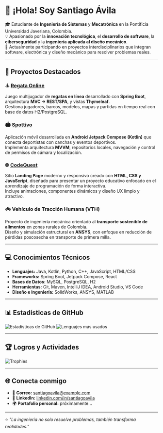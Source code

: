 # 👋 ¡Hola! Soy Santiago Ávila

🎓 Estudiante de **Ingeniería de Sistemas** y **Mecatrónica** en la Pontificia Universidad Javeriana, Colombia.  
💡 Apasionado por la **innovación tecnológica**, el **desarrollo de software**, la **ciberseguridad** y la **ingeniería aplicada al diseño mecánico**.  
🚀 Actualmente participando en proyectos interdisciplinarios que integran software, electrónica y diseño mecánico para resolver problemas reales.

---

## 🧩 Proyectos Destacados

### ⚓ [Regata Online](https://github.com/SantiAvilal13/RegataOnline)
Juego multijugador de **regatas en línea** desarrollado con **Spring Boot**, arquitectura **MVC → REST/SPA**, y vistas **Thymeleaf**.  
Gestiona jugadores, barcos, modelos, mapas y partidas en tiempo real con base de datos H2/PostgreSQL.

### 🏟️ [Spottivo](https://github.com/SantiAvilal13/Spottivo)
Aplicación móvil desarrollada en **Android Jetpack Compose (Kotlin)** que conecta deportistas con canchas y eventos deportivos.  
Implementa arquitectura **MVVM**, repositorios locales, navegación y control de permisos de cámara y localización.

### 🌐 [CodeQuest](https://github.com/SantiAvilal13/CodeQuest)
Sitio **Landing Page** moderno y responsivo creado con **HTML, CSS y JavaScript**, diseñado para presentar un proyecto educativo enfocado en el aprendizaje de programación de forma interactiva.  
Incluye animaciones, componentes dinámicos y diseño UX limpio y atractivo.

### 🚲 Vehículo de Tracción Humana (VTH)
Proyecto de ingeniería mecánica orientado al **transporte sostenible de alimentos** en zonas rurales de Colombia.  
Diseño y simulación estructural en **ANSYS**, con enfoque en reducción de pérdidas poscosecha en transporte de primera milla.

---

## 💻 Conocimientos Técnicos

- **Lenguajes:** Java, Kotlin, Python, C++, JavaScript, HTML/CSS  
- **Frameworks:** Spring Boot, Jetpack Compose, React  
- **Bases de Datos:** MySQL, PostgreSQL, H2  
- **Herramientas:** Git, Maven, IntelliJ IDEA, Android Studio, VS Code  
- **Diseño e Ingeniería:** SolidWorks, ANSYS, MATLAB  

---

## 📊 Estadísticas de GitHub

![Estadísticas de GitHub](https://github-readme-stats.vercel.app/api?username=SantiAvilal13&show_icons=true&theme=tokyonight)
![Lenguajes más usados](https://github-readme-stats.vercel.app/api/top-langs/?username=SantiAvilal13&layout=compact&theme=tokyonight)

---

## 🏆 Logros y Actividades
![Trophies](https://github-profile-trophy.vercel.app/?username=SantiAvilal13&theme=onedark&margin-w=10&margin-h=10)

---

## 🌐 Conecta conmigo
- 📧 **Correo:** [santiagoavila@example.com](mailto:santiagoavila@example.com)
- 💼 **LinkedIn:** [linkedin.com/in/santiagoavila](https://linkedin.com/in/santiagoavila)
- 🌍 **Portafolio personal:** próximamente...

---

⭐ *"La ingeniería no solo resuelve problemas, también transforma realidades."*
